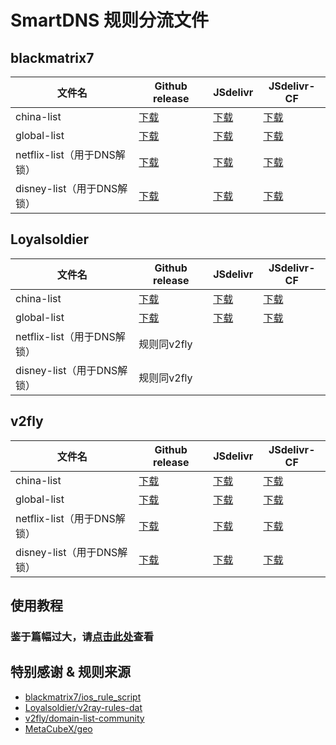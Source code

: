 # **SmartDNS 规则分流文件**

## blackmatrix7

| 文件名                        | Github release                                                                                                            | JSdelivr                                                                                                                            | JSdelivr-CF                                                                                                                                |
|-------------------------------|---------------------------------------------------------------------------------------------------------------------------|-------------------------------------------------------------------------------------------------------------------------------------|--------------------------------------------------------------------------------------------------------------------------------------------|
| china-list                    | [下载](https://raw.githubusercontent.com/jklolixxs/SmartDNS_Rule/main/blackmatrix7/china-list.conf)                       | [下载](https://cdn.jsdelivr.net/gh/jklolixxs/SmartDNS_Rule@main/blackmatrix7/china-list.conf)                                        | [下载](https://testingcf.jsdelivr.net/gh/jklolixxs/SmartDNS_Rule@main/blackmatrix7/china-list.conf)                                        |
| global-list                   | [下载](https://raw.githubusercontent.com/jklolixxs/SmartDNS_Rule/main/blackmatrix7/global-list.conf)                      | [下载](https://cdn.jsdelivr.net/gh/jklolixxs/SmartDNS_Rule@main/blackmatrix7/global-list.conf)                                       | [下载](https://testingcf.jsdelivr.net/gh/jklolixxs/SmartDNS_Rule@main/blackmatrix7/global-list.conf)                                       |
| netflix-list（用于DNS解锁）    | [下载](https://raw.githubusercontent.com/jklolixxs/SmartDNS_Rule/main/blackmatrix7/netflix-list.conf)                     | [下载](https://cdn.jsdelivr.net/gh/jklolixxs/SmartDNS_Rule@main/blackmatrix7/netflix-list.conf)                                      | [下载](https://testingcf.jsdelivr.net/gh/jklolixxs/SmartDNS_Rule@main/blackmatrix7/netflix-list.conf)                                      |
| disney-list（用于DNS解锁）     | [下载](https://raw.githubusercontent.com/jklolixxs/SmartDNS_Rule/main/blackmatrix7/disney-list.conf)                      | [下载](https://cdn.jsdelivr.net/gh/jklolixxs/SmartDNS_Rule@main/blackmatrix7/disney-list.conf)                                       | [下载](https://testingcf.jsdelivr.net/gh/jklolixxs/SmartDNS_Rule@main/blackmatrix7/disney-list.conf)                                       |

## Loyalsoldier

| 文件名                        | Github release                                                                                                            | JSdelivr                                                                                                                            | JSdelivr-CF                                                                                                                                |
|-------------------------------|---------------------------------------------------------------------------------------------------------------------------|-------------------------------------------------------------------------------------------------------------------------------------|--------------------------------------------------------------------------------------------------------------------------------------------|
| china-list                    | [下载](https://raw.githubusercontent.com/jklolixxs/SmartDNS_Rule/main/Loyalsoldier/china-list.conf)                       | [下载](https://cdn.jsdelivr.net/gh/jklolixxs/SmartDNS_Rule@main/Loyalsoldier/china-list.conf)                                        | [下载](https://testingcf.jsdelivr.net/gh/jklolixxs/SmartDNS_Rule@main/Loyalsoldier/china-list.conf)                                        |
| global-list                   | [下载](https://raw.githubusercontent.com/jklolixxs/SmartDNS_Rule/main/Loyalsoldier/global-list.conf)                      | [下载](https://cdn.jsdelivr.net/gh/jklolixxs/SmartDNS_Rule@main/Loyalsoldier/global-list.conf)                                       | [下载](https://testingcf.jsdelivr.net/gh/jklolixxs/SmartDNS_Rule@main/Loyalsoldier/global-list.conf)                                       |
| netflix-list（用于DNS解锁）    | 规则同v2fly                                                                                                                                                                                                                                                                                                                                                                                                  |
| disney-list（用于DNS解锁）     | 规则同v2fly                                                                                                                                                                                                                                                                                                                                                                                                  |

## v2fly

| 文件名                        | Github release                                                                                                            | JSdelivr                                                                                                                            | JSdelivr-CF                                                                                                                                |
|-------------------------------|---------------------------------------------------------------------------------------------------------------------------|-------------------------------------------------------------------------------------------------------------------------------------|--------------------------------------------------------------------------------------------------------------------------------------------|
| china-list                    | [下载](https://raw.githubusercontent.com/jklolixxs/SmartDNS_Rule/main/v2fly/china-list.conf)                       | [下载](https://cdn.jsdelivr.net/gh/jklolixxs/SmartDNS_Rule@main/v2fly/china-list.conf)                                        | [下载](https://testingcf.jsdelivr.net/gh/jklolixxs/SmartDNS_Rule@main/v2fly/china-list.conf)                                        |
| global-list                   | [下载](https://raw.githubusercontent.com/jklolixxs/SmartDNS_Rule/main/v2fly/global-list.conf)                      | [下载](https://cdn.jsdelivr.net/gh/jklolixxs/SmartDNS_Rule@main/v2fly/global-list.conf)                                       | [下载](https://testingcf.jsdelivr.net/gh/jklolixxs/SmartDNS_Rule@main/v2fly/global-list.conf)                                       |
| netflix-list（用于DNS解锁）    | [下载](https://raw.githubusercontent.com/jklolixxs/SmartDNS_Rule/main/v2fly/netflix-list.conf)                     | [下载](https://cdn.jsdelivr.net/gh/jklolixxs/SmartDNS_Rule@main/v2fly/netflix-list.conf)                                      | [下载](https://testingcf.jsdelivr.net/gh/jklolixxs/SmartDNS_Rule@main/v2fly/netflix-list.conf)                                      |
| disney-list（用于DNS解锁）     | [下载](https://raw.githubusercontent.com/jklolixxs/SmartDNS_Rule/main/v2fly/disney-list.conf)                      | [下载](https://cdn.jsdelivr.net/gh/jklolixxs/SmartDNS_Rule@main/v2fly/disney-list.conf)                                       | [下载](https://testingcf.jsdelivr.net/gh/jklolixxs/SmartDNS_Rule@main/v2fly/disney-list.conf)                                       |

## 使用教程

### **鉴于篇幅过大，请[点击此处](docs/README.md)查看**

## 特别感谢 & 规则来源

- [blackmatrix7/ios_rule_script](https://github.com/blackmatrix7/ios_rule_script)
- [Loyalsoldier/v2ray-rules-dat](https://github.com/Loyalsoldier/v2ray-rules-dat)
- [v2fly/domain-list-community](https://github.com/v2fly/domain-list-community)
- [MetaCubeX/geo](https://github.com/MetaCubeX/geo)
